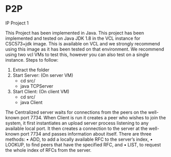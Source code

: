 # P2P
IP Project 1

This Project has been implemented in Java.
This project has been implemented and tested on Java JDK 1.8 in the VCL instance for CSC573+jdk image. This is available on VCL and we strongly recommend using this image as it has been tested on that environment.
We recommend using two vcl VMs to test this, however you can also test on a single instance.
Steps to follow:
1. Extract the folder
2. Start Server: (On server VM)
	- cd src/
	- java TCPServer
3. Start Client: (On client VM)
	- cd src/
	- java Client

The Centralized server waits for connections from the peers on the well-known port 7734.
When Client is run it creates a peer who wishes to join the system, it first instantiates an upload server process listening to any available local
port. It then creates a connection to the server at the well-known port 7734 and passes information about itself.
There are three methods:
• ADD, to add a locally available RFC to the server’s index,
• LOOKUP, to find peers that have the specified RFC, and
• LIST, to request the whole index of RFCs from the server.
